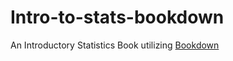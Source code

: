 # Intro-to-stats-bookdown
An Introductory Statistics Book utilizing [Bookdown](https://bookdown.org/yihui/bookdown/)

